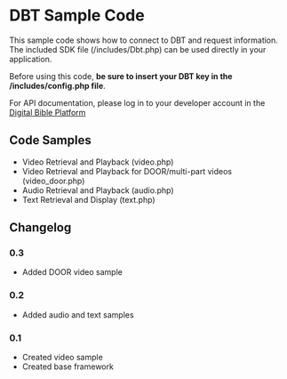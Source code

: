 # DBT Sample Code

This sample code shows how to connect to DBT and request information. The included SDK file (/includes/Dbt.php)
can be used directly in your application.

Before using this code, **be sure to insert your DBT key in the /includes/config.php file**.

For API documentation, please log in to your developer account in the [Digital Bible Platform](http://www.digitalbibleplatform.com/)

## Code Samples
- Video Retrieval and Playback (video.php)
- Video Retrieval and Playback for DOOR/multi-part videos (video_door.php)
- Audio Retrieval and Playback (audio.php)
- Text Retrieval and Display (text.php)

## Changelog

### 0.3
- Added DOOR video sample

### 0.2
- Added audio and text samples

### 0.1
- Created video sample
- Created base framework
